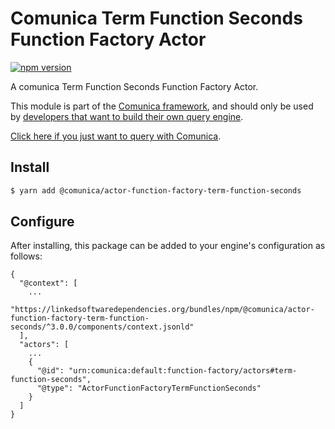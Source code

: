 # Comunica Term Function Seconds Function Factory Actor

[![npm version](https://badge.fury.io/js/%40comunica%2Factor-function-factory-term-function-seconds.svg)](https://www.npmjs.com/package/@comunica/actor-function-factory-term-function-seconds)

A comunica Term Function Seconds Function Factory Actor.

This module is part of the [Comunica framework](https://github.com/comunica/comunica),
and should only be used by [developers that want to build their own query engine](https://comunica.dev/docs/modify/).

[Click here if you just want to query with Comunica](https://comunica.dev/docs/query/).

## Install

```bash
$ yarn add @comunica/actor-function-factory-term-function-seconds
```

## Configure

After installing, this package can be added to your engine's configuration as follows:
```text
{
  "@context": [
    ...
    "https://linkedsoftwaredependencies.org/bundles/npm/@comunica/actor-function-factory-term-function-seconds/^3.0.0/components/context.jsonld"
  ],
  "actors": [
    ...
    {
      "@id": "urn:comunica:default:function-factory/actors#term-function-seconds",
      "@type": "ActorFunctionFactoryTermFunctionSeconds"
    }
  ]
}
```
